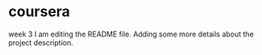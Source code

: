 # coursera
week 3
I am editing the README file. Adding some more details about the project description.
